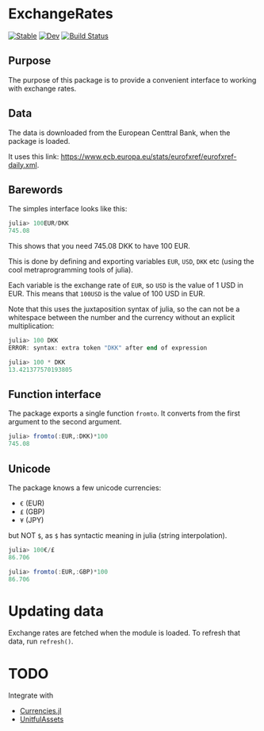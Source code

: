 # ExchangeRates

[![Stable](https://img.shields.io/badge/docs-stable-blue.svg)](https://tp2750.github.io/ExchangeRates.jl/stable/)
[![Dev](https://img.shields.io/badge/docs-dev-blue.svg)](https://tp2750.github.io/ExchangeRates.jl/dev/)
[![Build Status](https://github.com/tp2750/ExchangeRates.jl/actions/workflows/CI.yml/badge.svg?branch=main)](https://github.com/tp2750/ExchangeRates.jl/actions/workflows/CI.yml?query=branch%3Amain)

## Purpose

The purpose of this package is to provide a convenient interface to working with exchange rates.

## Data

The data is downloaded from the European Centtral Bank, when the package is loaded.

It uses this link: <https://www.ecb.europa.eu/stats/eurofxref/eurofxref-daily.xml>.

## Barewords

The simples interface looks like this:

``` julia
julia> 100EUR/DKK
745.08
```

This shows that you need 745.08 DKK to have 100 EUR.

This is done by defining and exporting variables `EUR`, `USD`, `DKK` etc (using the cool metraprogramming tools of julia).

Each variable is the exchange rate of `EUR`, so `USD` is the value of 1 USD in EUR. This means that `100USD` is the value of 100 USD in EUR.

Note that this uses the juxtaposition syntax of julia, so the can not be a whitespace between the number and the currency without an explicit multiplication:

``` julia
julia> 100 DKK
ERROR: syntax: extra token "DKK" after end of expression

julia> 100 * DKK
13.421377570193805

```

## Function interface

The package exports a single function `fromto`. 
It converts from the first argument to the second argument.

``` julia
julia> fromto(:EUR,:DKK)*100
745.08
```

## Unicode

The package knows a few unicode currencies:

* `€` (EUR)
* `£` (GBP)
* `¥` (JPY)

but NOT `$`, as `$` has syntactic meaning in julia (string interpolation).

``` julia
julia> 100€/£
86.706

julia> fromto(:EUR,:GBP)*100
86.706
```

# Updating data

Exchange rates are fetched when the module is loaded.
To refresh that data, run `refresh()`.

# TODO

Integrate with 

* [Currencies.jl](https://github.com/JuliaFinance/Currencies.jl)
* [UnitfulAssets](https://github.com/rmsrosa/UnitfulAssets.jl)
